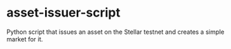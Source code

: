 # asset-issuer-script
Python script that issues an asset on the Stellar testnet and creates a simple market for it.

